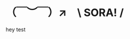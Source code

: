 # （￣︶￣）↗　\ SORA! /

[LeetCode 781.森林中的兔子]: https://esgloamp.github.io/sora/articles/LeetCode781.森林中的兔子.md	"ddddd"

hey test
